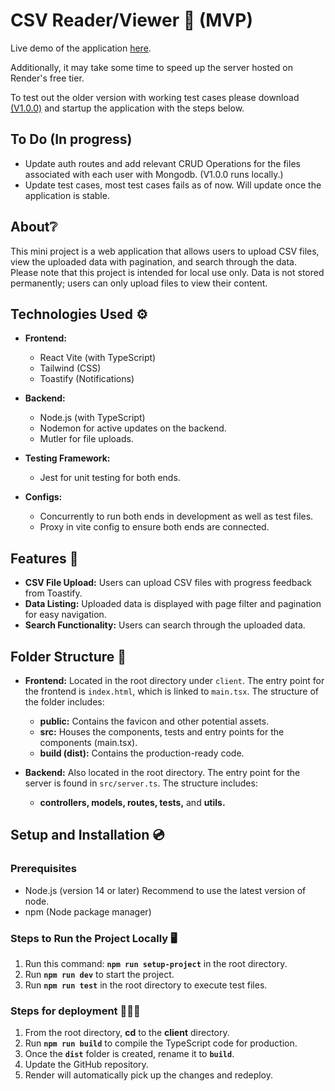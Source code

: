 # CSV Reader/Viewer 📄 (MVP)

Live demo of the application [here](https://excel-reader-wqmc.onrender.com/signin).

Additionally, it may take some time to speed up the server hosted on Render's free tier. 

To test out the older version with working test cases please download [(V1.0.0)](https://github.com/Jedrek1996/ExcelReader/releases/tag/v1.0.0) and startup the application with the steps below.



## To Do (In progress)

-  Update auth routes and add relevant CRUD Operations for the files associated with each user with Mongodb. (V1.0.0 runs locally.)
-  Update test cases, most test cases fails as of now. Will update once the application is stable.

## About❔

This mini project is a web application that allows users to upload CSV files, view the uploaded data with pagination, and search through the data. Please note that this project is intended for local use only. Data is not stored permanently; users can only upload files to view their content.

## Technologies Used ⚙️

- **Frontend:** 
  - React Vite (with TypeScript)
  - Tailwind (CSS)
  - Toastify (Notifications)

- **Backend:** 
  - Node.js (with TypeScript)
  - Nodemon for active updates on the backend.
  - Mutler for file uploads.

- **Testing Framework:** 
  - Jest for unit testing for both ends.

- **Configs:** 
  - Concurrently to run both ends in development as well as test files.
  - Proxy in vite config to ensure both ends are connected.

## Features 🔎

- **CSV File Upload:** Users can upload CSV files with progress feedback from Toastify.
- **Data Listing:** Uploaded data is displayed with page filter and pagination for easy navigation.
- **Search Functionality:** Users can search through the uploaded data.

## Folder Structure 📂

- **Frontend:** Located in the root directory under `client`. The entry point for the frontend is `index.html`, which is linked to `main.tsx`.
The structure of the folder includes:
  - **public:** Contains the favicon and other potential assets.
  - **src:** Houses the components, tests and entry points for the components (main.tsx).
  - **build (dist):** Contains the production-ready code.

- **Backend:** Also located in the root directory. The entry point for the server is found in `src/server.ts`. The structure includes:
  - **controllers, models, routes, tests,** and **utils.**


## Setup and Installation 💿
### Prerequisites

- Node.js (version 14 or later) Recommend to use the latest version of node.
- npm (Node package manager)

### Steps to Run the Project Locally 🖥️

1. Run this command: **`npm run setup-project`** in the root directory.
2. Run **`npm run dev`** to start the project.
3. Run **`npm run test`** in the root directory to execute test files.

### Steps for deployment 👨🏻‍💻

1. From the root directory, **cd** to the **client** directory.
2. Run **`npm run build`** to compile the TypeScript code for production.
3. Once the **`dist`** folder is created, rename it to **`build`**.
4. Update the GitHub repository.
5. Render will automatically pick up the changes and redeploy.
